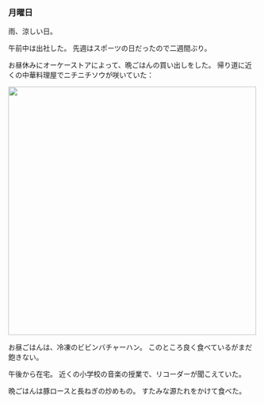 ### 月曜日

雨、涼しい日。

午前中は出社した。
先週はスポーツの日だったので二週間ぶり。

お昼休みにオーケーストアによって、晩ごはんの買い出しをした。
帰り道に近くの中華料理屋でニチニチソウが咲いていた：

<img src="https://i.imgur.com/CLkNJFQ.jpg" width="500">

お昼ごはんは、冷凍のビビンバチャーハン。
このところ良く食べているがまだ飽きない。

午後から在宅。
近くの小学校の音楽の授業で、リコーダーが聞こえていた。

晩ごはんは豚ロースと長ねぎの炒めもの。
すたみな源たれをかけて食べた。